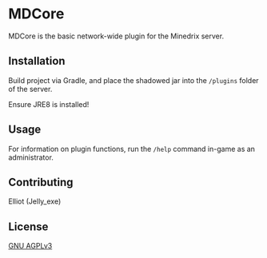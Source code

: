 # MDCore

MDCore is the basic network-wide plugin for the Minedrix server.

## Installation

Build project via Gradle, and place the shadowed jar into the `/plugins` folder of the server.

Ensure JRE8 is installed!

## Usage

For information on plugin functions, run the `/help` command in-game as an administrator.

## Contributing

Elliot (Jelly_exe)

## License
[GNU AGPLv3](https://choosealicense.com/licenses/agpl-3.0/)